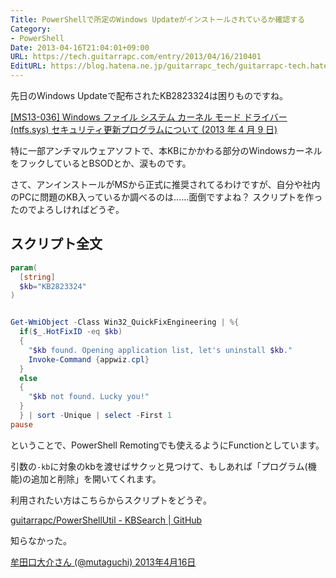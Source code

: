 ```yaml
---
Title: PowerShellで所定のWindows Updateがインストールされているか確認する
Category:
- PowerShell
Date: 2013-04-16T21:04:01+09:00
URL: https://tech.guitarrapc.com/entry/2013/04/16/210401
EditURL: https://blog.hatena.ne.jp/guitarrapc_tech/guitarrapc-tech.hatenablog.com/atom/entry/6802418398340681807
---
```



先日のWindows Updateで配布されたKB2823324は困りものですね。

[[MS13-036] Windows ファイル システム カーネル モード ドライバー (ntfs.sys) セキュリティ更新プログラムについて (2013 年 4 月 9 日)](http://support.microsoft.com/kb/2823324/ja)

特に一部アンチマルウェアソフトで、本KBにかかわる部分のWindowsカーネルをフックしているとBSODとか、涙ものです。

さて、アンインストールがMSから正式に推奨されてるわけですが、自分や社内のPCに問題のKB入っているか調べるのは……面倒ですよね？
スクリプトを作ったのでよろしければどうぞ。

## スクリプト全文

```ps1
param(
  [string]
  $kb="KB2823324"
)


Get-WmiObject -Class Win32_QuickFixEngineering | %{
  if($_.HotFixID -eq $kb)
  {
    "$kb found. Opening application list, let's uninstall $kb."
    Invoke-Command {appwiz.cpl}
  }
  else
  {
    "$kb not found. Lucky you!"
  }
  } | sort -Unique | select -First 1
pause
```


ということで、PowerShell Remotingでも使えるようにFunctionとしています。

引数の`-kb`に対象のkbを渡せばサクッと見つけて、もしあれば「プログラム(機能)の追加と削除」を開いてくれます。

利用されたい方はこちらからスクリプトをどうぞ。

[guitarrapc/PowerShellUtil - KBSearch | GitHub](https://github.com/guitarrapc/PowerShellUtil/tree/master/KBSearch)

知らなかった。

[牟田口大介さん (@mutaguchi) 2013年4月16日](https://twitter.com/mutaguchi/status/324279119875547137)
